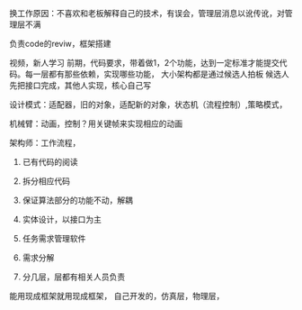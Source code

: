换工作原因：不喜欢和老板解释自己的技术，有误会，管理层消息以讹传讹，对管理层不满

负责code的reviw，框架搭建

视频，新人学习
前期，代码要求，带着做1，2个功能，达到一定标准才能提交代码。每一层都有那些依赖，实现哪些功能，
大小架构都是通过候选人拍板
候选人先把接口完成，其他人实现，核心自己写

设计模式：适配器，旧的对象，适配新的对象，状态机（流程控制）,策略模式，

机械臂：动画，控制？用关键帧来实现相应的动画

架构师：工作流程，
1. 已有代码的阅读
2. 拆分相应代码
3. 保证算法部分的功能不动，解耦
4. 实体设计，以接口为主

1. 任务需求管理软件
2. 需求分解
3. 分几层，层都有相关人员负责

能用现成框架就用现成框架，
自己开发的，仿真层，物理层，
